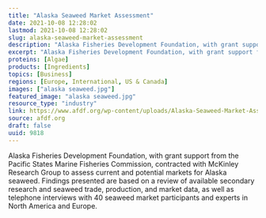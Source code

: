 ```yaml
---
title: "Alaska Seaweed Market Assessment"
date: 2021-10-08 12:28:02
lastmod: 2021-10-08 12:28:02
slug: alaska-seaweed-market-assessment
description: "Alaska Fisheries Development Foundation, with grant support from the Pacific States Marine Fisheries Commission, contracted with McKinley Research Group to assess current and potential markets for Alaska seaweed. Findings presented are based on a review of available secondary research and seaweed trade, production, and market data, as well as telephone interviews with 40 seaweed market participants and experts in North America and Europe."
excerpt: "Alaska Fisheries Development Foundation, with grant support from the Pacific States Marine Fisheries Commission, contracted with McKinley Research Group to assess current and potential markets for Alaska seaweed. Findings presented are based on a review of available secondary research and seaweed trade, production, and market data, as well as telephone interviews with 40 seaweed market participants and experts in North America and Europe."
proteins: [Algae]
products: [Ingredients]
topics: [Business]
regions: [Europe, International, US & Canada]
images: ["alaska seaweed.jpg"]
featured_image: "alaska seaweed.jpg"
resource_type: "industry"
link: https://www.afdf.org/wp-content/uploads/Alaska-Seaweed-Market-Assessment-2021-08-FINAL.pdf
source: afdf.org
draft: false
uuid: 9818
---
```

Alaska Fisheries Development Foundation, with grant support from the
Pacific States Marine Fisheries Commission, contracted with McKinley
Research Group to assess current and potential markets for Alaska
seaweed. Findings presented are based on a review of available secondary
research and seaweed trade, production, and market data, as well as
telephone interviews with 40 seaweed market participants and experts in
North America and Europe.
